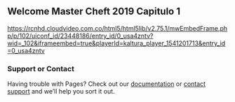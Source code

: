 ## Welcome Master Cheft 2019 Capitulo 1

https://rcnhd.cloudvideo.com.co/html5/html5lib/v2.75.1/mwEmbedFrame.php/p/102/uiconf_id/23448186/entry_id/0_usa4zntv?wid=_102&iframeembed=true&playerId=kaltura_player_1541201713&entry_id=0_usa4zntv


### Support or Contact

Having trouble with Pages? Check out our [documentation](https://help.github.com/categories/github-pages-basics/) or [contact support](https://github.com/contact) and we’ll help you sort it out.
